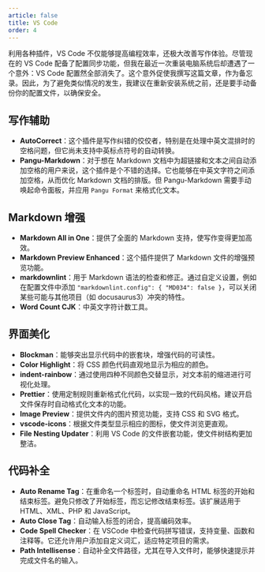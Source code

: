 ```yaml
---
article: false
title: VS Code
order: 4
---
```


利用各种插件，VS Code 不仅能够提高编程效率，还极大改善写作体验。尽管现在的 VS Code 配备了配置同步功能，但我在最近一次重装电脑系统后却遭遇了一个意外：VS Code 配置然全部消失了。这个意外促使我撰写这篇文章，作为备忘录。因此，为了避免类似情况的发生，我建议在重新安装系统之前，还是要手动备份你的配置文件，以确保安全。

## 写作辅助

- **AutoCorrect**：这个插件是写作纠错的佼佼者，特别是在处理中英文混排时的空格问题，但它尚未支持中英标点符号的自动转换。
- **Pangu-Markdown**：对于想在 Markdown 文档中为超链接和文本之间自动添加空格的用户来说，这个插件是个不错的选择。它也能够在中英文字符之间添加空格，从而优化 Markdown 文档的排版。但 Pangu-Markdown 需要手动唤起命令面板，并应用 `Pangu Format` 来格式化文本。

## Markdown 增强

- **Markdown All in One**：提供了全面的 Markdown 支持，使写作变得更加高效。
- **Markdown Preview Enhanced**：这个插件提供了 Markdown 文件的增强预览功能。
- **markdownlint**：用于 Markdown 语法的检查和修正。通过自定义设置，例如在配置文件中添加 `"markdownlint.config": { "MD034": false }`，可以关闭某些可能与其他项目（如 docusaurus3）冲突的特性。
- **Word Count CJK**：中英文字符计数工具。

## 界面美化

- **Blockman**：能够突出显示代码中的嵌套块，增强代码的可读性。
- **Color Highlight**：将 CSS 颜色代码直观地显示为相应的颜色。
- **indent-rainbow**：通过使用四种不同颜色交替显示，对文本前的缩进进行可视化处理。
- **Prettier**：使用定制规则重新格式化代码，以实现一致的代码风格。建议开启文件保存时自动格式化文本的功能。
- **Image Preview**：提供文件内的图片预览功能，支持 CSS 和 SVG 格式。
- **vscode-icons**：根据文件类型显示相应的图标，使文件浏览更直观。
- **File Nesting Updater**：利用 VS Code 的文件嵌套功能，使文件树结构更加整洁。

## 代码补全

- **Auto Rename Tag**：在重命名一个标签时，自动重命名 HTML 标签的开始和结束标签。避免只修改了开始标签，而忘记修改结束标签。该扩展适用于 HTML、XML、PHP 和 JavaScript。
- **Auto Close Tag**：自动输入标签的闭合，提高编码效率。
- **Code Spell Checker**：在 VSCode 中检查代码拼写错误，支持变量、函数和注释等。它还允许用户添加自定义词汇，适应特定项目的需求。
- **Path Intellisense**：自动补全文件路径，尤其在导入文件时，能够快速提示并完成文件名的输入。
